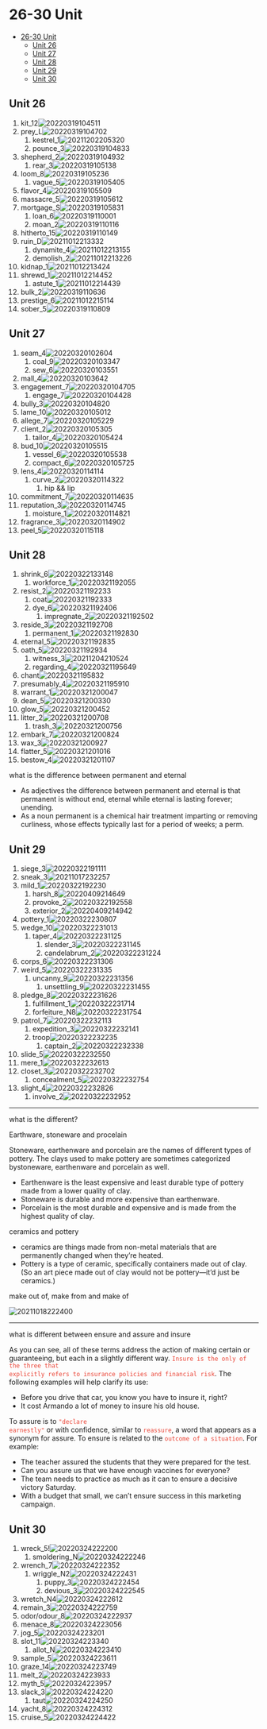 # 26-30 Unit

- [26-30 Unit](#26-30-unit)
  - [Unit 26](#unit-26)
  - [Unit 27](#unit-27)
  - [Unit 28](#unit-28)
  - [Unit 29](#unit-29)
  - [Unit 30](#unit-30)

## Unit 26

1. kit_12![20220319104511](https://raw.githubusercontent.com/Logible/Image/main/note_image/20220319104511.png)
2. prey_L![20220319104702](https://raw.githubusercontent.com/Logible/Image/main/note_image/20220319104702.png)
   1. kestrel_1![20211202205320](https://raw.githubusercontent.com/Logible/Image/main/note_image/20211202205320.png)
   2. pounce_3![20220319104833](https://raw.githubusercontent.com/Logible/Image/main/note_image/20220319104833.png)
3. shepherd_2![20220319104932](https://raw.githubusercontent.com/Logible/Image/main/note_image/20220319104932.png)
   1. rear_3![20220319105138](https://raw.githubusercontent.com/Logible/Image/main/note_image/20220319105138.png)
4. loom_8![20220319105236](https://raw.githubusercontent.com/Logible/Image/main/note_image/20220319105236.png)
   1. vague_5![20220319105405](https://raw.githubusercontent.com/Logible/Image/main/note_image/20220319105405.png)
5. flavor_4![20220319105509](https://raw.githubusercontent.com/Logible/Image/main/note_image/20220319105509.png)
6. massacre_5![20220319105612](https://raw.githubusercontent.com/Logible/Image/main/note_image/20220319105612.png)
7. mortgage_S![20220319105831](https://raw.githubusercontent.com/Logible/Image/main/note_image/20220319105831.png)
    1. loan_6![20220319110001](https://raw.githubusercontent.com/Logible/Image/main/note_image/20220319110001.png)
    2. moan_2![20220319110116](https://raw.githubusercontent.com/Logible/Image/main/note_image/20220319110116.png)
8. hitherto_15![20220319110149](https://raw.githubusercontent.com/Logible/Image/main/note_image/20220319110149.png)
9. ruin_D![20211012213332](https://raw.githubusercontent.com/Logible/Image/main/note_image/20211012213332.png)
    1. dynamite_4![20211012213155](https://raw.githubusercontent.com/Logible/Image/main/note_image/20211012213155.png)
    2. demolish_2![20211012213226](https://raw.githubusercontent.com/Logible/Image/main/note_image/20211012213226.png)
10. kidnap_1![20211012213424](https://raw.githubusercontent.com/Logible/Image/main/note_image/20211012213424.png)
11. shrewd_1![20211012214452](https://raw.githubusercontent.com/Logible/Image/main/note_image/20211012214452.png)
    1. astute_1![20211012214439](https://raw.githubusercontent.com/Logible/Image/main/note_image/20211012214439.png)
12. bulk_2![20220319110636](https://raw.githubusercontent.com/Logible/Image/main/note_image/20220319110636.png)
13. prestige_6![20211012215114](https://raw.githubusercontent.com/Logible/Image/main/note_image/20211012215114.png)
14. sober_5![20220319110809](https://raw.githubusercontent.com/Logible/Image/main/note_image/20220319110809.png)

## Unit 27

1. seam_4![20220320102604](https://raw.githubusercontent.com/Logible/Image/main/note_image/20220320102604.png)
   1. coal_9![20220320103347](https://raw.githubusercontent.com/Logible/Image/main/note_image/20220320103347.png)
   2. sew_6![20220320103551](https://raw.githubusercontent.com/Logible/Image/main/note_image/20220320103551.png)
2. mall_4![20220320103642](https://raw.githubusercontent.com/Logible/Image/main/note_image/20220320103642.png)
3. engagement_7![20220320104705](https://raw.githubusercontent.com/Logible/Image/main/note_image/20220320104705.png)
   1. engage_7![20220320104428](https://raw.githubusercontent.com/Logible/Image/main/note_image/20220320104428.png)
4. bully_3![20220320104820](https://raw.githubusercontent.com/Logible/Image/main/note_image/20220320104820.png)
5. lame_10![20220320105012](https://raw.githubusercontent.com/Logible/Image/main/note_image/20220320105012.png)
6. allege_7![20220320105229](https://raw.githubusercontent.com/Logible/Image/main/note_image/20220320105229.png)
7. client_2![20220320105305](https://raw.githubusercontent.com/Logible/Image/main/note_image/20220320105305.png)
   1. tailor_4![20220320105424](https://raw.githubusercontent.com/Logible/Image/main/note_image/20220320105424.png)
8. bud_10![20220320105515](https://raw.githubusercontent.com/Logible/Image/main/note_image/20220320105515.png)
   1. vessel_6![20220320105538](https://raw.githubusercontent.com/Logible/Image/main/note_image/20220320105538.png)
   2. compact_6![20220320105725](https://raw.githubusercontent.com/Logible/Image/main/note_image/20220320105725.png)
9. lens_4![20220320114114](https://raw.githubusercontent.com/Logible/Image/main/note_image/20220320114114.png)
    1. curve_2![20220320114322](https://raw.githubusercontent.com/Logible/Image/main/note_image/20220320114322.png)
       1. hip && lip
10. commitment_7![20220320114635](https://raw.githubusercontent.com/Logible/Image/main/note_image/20220320114635.png)
11. reputation_3![20220320114745](https://raw.githubusercontent.com/Logible/Image/main/note_image/20220320114745.png)
       1. moisture_1![20220320114821](https://raw.githubusercontent.com/Logible/Image/main/note_image/20220320114821.png)
12. fragrance_3![20220320114902](https://raw.githubusercontent.com/Logible/Image/main/note_image/20220320114902.png)
13. peel_5![20220320115118](https://raw.githubusercontent.com/Logible/Image/main/note_image/20220320115118.png)

## Unit 28

1. shrink_6![20220322133148](https://raw.githubusercontent.com/Logible/Image/main/note_image/20220322133148.png)
   1. workforce_1![20220321192055](https://raw.githubusercontent.com/Logible/Image/main/note_image/20220321192055.png)
2. resist_2![20220321192233](https://raw.githubusercontent.com/Logible/Image/main/note_image/20220321192233.png)
   1. coat![20220321192333](https://raw.githubusercontent.com/Logible/Image/main/note_image/20220321192333.png)
   2. dye_6![20220321192406](https://raw.githubusercontent.com/Logible/Image/main/note_image/20220321192406.png)
      1. impregnate_2![20220321192502](https://raw.githubusercontent.com/Logible/Image/main/note_image/20220321192502.png)
3. reside_3![20220321192708](https://raw.githubusercontent.com/Logible/Image/main/note_image/20220321192708.png)
   1. permanent_1![20220321192830](https://raw.githubusercontent.com/Logible/Image/main/note_image/20220321192830.png)
4. eternal_5![20220321192835](https://raw.githubusercontent.com/Logible/Image/main/note_image/20220321192835.png)
5. oath_5![20220321192934](https://raw.githubusercontent.com/Logible/Image/main/note_image/20220321192934.png)
   1. witness_3![20211204210524](https://raw.githubusercontent.com/Logible/Image/main/note_image/20211204210524.png)
   2. regarding_4![20220321195649](https://raw.githubusercontent.com/Logible/Image/main/note_image/20220321195649.png)
6. chant![20220321195832](https://raw.githubusercontent.com/Logible/Image/main/note_image/20220321195832.png)
7. presumably_4![20220321195910](https://raw.githubusercontent.com/Logible/Image/main/note_image/20220321195910.png)
8. warrant_1![20220321200047](https://raw.githubusercontent.com/Logible/Image/main/note_image/20220321200047.png)
9. dean_5![20220321200330](https://raw.githubusercontent.com/Logible/Image/main/note_image/20220321200330.png)
10. glow_5![20220321200452](https://raw.githubusercontent.com/Logible/Image/main/note_image/20220321200452.png)
11. litter_2![20220321200708](https://raw.githubusercontent.com/Logible/Image/main/note_image/20220321200708.png)
    1. trash_3![20220321200756](https://raw.githubusercontent.com/Logible/Image/main/note_image/20220321200756.png)
12. embark_7![20220321200824](https://raw.githubusercontent.com/Logible/Image/main/note_image/20220321200824.png)
13. wax_3![20220321200927](https://raw.githubusercontent.com/Logible/Image/main/note_image/20220321200927.png)
14. flatter_5![20220321201016](https://raw.githubusercontent.com/Logible/Image/main/note_image/20220321201016.png)
15. bestow_4![20220321201107](https://raw.githubusercontent.com/Logible/Image/main/note_image/20220321201107.png)

what is the difference between permanent and eternal

- As adjectives the difference between permanent and eternal is that permanent is without end, eternal while eternal is lasting forever; unending.
- As a noun permanent is a chemical hair treatment imparting or removing curliness, whose effects typically last for a period of weeks; a perm.

## Unit 29

1. siege_3![20220322191111](https://raw.githubusercontent.com/Logible/Image/main/note_image/20220322191111.png)
2. sneak_3![20211017232257](https://raw.githubusercontent.com/Logible/Image/main/note_image/20211017232257.png)
3. mild_1![20220322192230](https://raw.githubusercontent.com/Logible/Image/main/note_image/20220322192230.png)
   1. harsh_8![20220409214649](https://raw.githubusercontent.com/Logible/Image/main/note_image/20220409214649.png)
   2. provoke_2![20220322192558](https://raw.githubusercontent.com/Logible/Image/main/note_image/20220322192558.png)
   3. exterior_2![20220409214942](https://raw.githubusercontent.com/Logible/Image/main/note_image/20220409214942.png)
4. pottery_1![20220322230807](https://raw.githubusercontent.com/Logible/Image/main/note_image/20220322230807.png)
5. wedge_10![20220322231013](https://raw.githubusercontent.com/Logible/Image/main/note_image/20220322231013.png)
   1. taper_4![20220322231125](https://raw.githubusercontent.com/Logible/Image/main/note_image/20220322231125.png)
      1. slender_3![20220322231145](https://raw.githubusercontent.com/Logible/Image/main/note_image/20220322231145.png)
      2. candelabrum_2![20220322231224](https://raw.githubusercontent.com/Logible/Image/main/note_image/20220322231224.png)
6. corps_6![20220322231306](https://raw.githubusercontent.com/Logible/Image/main/note_image/20220322231306.png)
7. weird_5![20220322231335](https://raw.githubusercontent.com/Logible/Image/main/note_image/20220322231335.png)
   1. uncanny_9![20220322231356](https://raw.githubusercontent.com/Logible/Image/main/note_image/20220322231356.png)
      1. unsettling_9![20220322231455](https://raw.githubusercontent.com/Logible/Image/main/note_image/20220322231455.png)
8. pledge_8![20220322231626](https://raw.githubusercontent.com/Logible/Image/main/note_image/20220322231626.png)
   1. fulfillment_1![20220322231714](https://raw.githubusercontent.com/Logible/Image/main/note_image/20220322231714.png)
   2. forfeiture_N8![20220322231754](https://raw.githubusercontent.com/Logible/Image/main/note_image/20220322231754.png)
9. patrol_7![20220322232113](https://raw.githubusercontent.com/Logible/Image/main/note_image/20220322232113.png)
    1. expedition_3![20220322232141](https://raw.githubusercontent.com/Logible/Image/main/note_image/20220322232141.png)
    2. troop![20220322232235](https://raw.githubusercontent.com/Logible/Image/main/note_image/20220322232235.png)
       1. captain_2![20220322232338](https://raw.githubusercontent.com/Logible/Image/main/note_image/20220322232338.png)
10. slide_5![20220322232550](https://raw.githubusercontent.com/Logible/Image/main/note_image/20220322232550.png)
11. mere_1![20220322232613](https://raw.githubusercontent.com/Logible/Image/main/note_image/20220322232613.png)
12. closet_3![20220322232702](https://raw.githubusercontent.com/Logible/Image/main/note_image/20220322232702.png)
    1. concealment_5![20220322232754](https://raw.githubusercontent.com/Logible/Image/main/note_image/20220322232754.png)
13. slight_4![20220322232826](https://raw.githubusercontent.com/Logible/Image/main/note_image/20220322232826.png)
       1. involve_2![20220322232952](https://raw.githubusercontent.com/Logible/Image/main/note_image/20220322232952.png)

---
what is the different?

Earthware, stoneware and procelain

Stoneware, earthenware and porcelain are the names of different types of pottery. The clays used to make pottery are sometimes categorized bystoneware, earthenware and porcelain as well.

- Earthenware is the least expensive and least durable type of pottery made from a lower quality of clay.
- Stoneware is durable and more expensive than earthenware.
- Porcelain is the most durable and expensive and is made from the highest quality of clay.

ceramics and pottery

- ceramics are things made from non-metal materials that are permanently changed when they’re heated.
- Pottery is a type of ceramic, specifically containers made out of clay. (So an art piece made out of clay would not be pottery—it’d just be ceramics.)

make out of, make from and make of

![20211018222400](https://raw.githubusercontent.com/Logible/Image/main/note_image/20211018222400.png)

---

what is different between ensure and assure and insure

As you can see, all of these terms address the action of making certain or guaranteeing, but each in a slightly different way. <code style="color:#ea4335">Insure is the only of the three that explicitly refers to insurance policies and financial risk</code>. The following examples will help clarify its use:

- Before you drive that car, you know you have to insure it, right?
- It cost Armando a lot of money to insure his old house.

To assure is to <code style="color:#ea4335">"declare earnestly"</code> or with confidence, similar to <code style="color:#ea4335">reassure</code>, a word that appears as a synonym for assure. To ensure is related to the <code style="color:#ea4335">outcome of a situation</code>. For example:

- The teacher assured the students that they were prepared for the test.
- Can you assure us that we have enough vaccines for everyone?
- The team needs to practice as much as it can to ensure a decisive victory Saturday.
- With a budget that small, we can’t ensure success in this marketing campaign.

## Unit 30

1. wreck_5!![20220324222200](https://raw.githubusercontent.com/Logible/Image/main/note_image/20220324222200.png)
   1. smoldering_N![20220324222246](https://raw.githubusercontent.com/Logible/Image/main/note_image/20220324222246.png)
2. wrench_7![20220324222352](https://raw.githubusercontent.com/Logible/Image/main/note_image/20220324222352.png)
   1. wriggle_N2![20220324222431](https://raw.githubusercontent.com/Logible/Image/main/note_image/20220324222431.png)
      1. puppy_3![20220324222454](https://raw.githubusercontent.com/Logible/Image/main/note_image/20220324222454.png)
      2. devious_3![20220324222545](https://raw.githubusercontent.com/Logible/Image/main/note_image/20220324222545.png)
3. wretch_N4![20220324222612](https://raw.githubusercontent.com/Logible/Image/main/note_image/20220324222612.png)
4. remain_3![20220324222759](https://raw.githubusercontent.com/Logible/Image/main/note_image/20220324222759.png)
5. odor/odour_8![20220324222937](https://raw.githubusercontent.com/Logible/Image/main/note_image/20220324222937.png)
6. menace_8![20220324223056](https://raw.githubusercontent.com/Logible/Image/main/note_image/20220324223056.png)
7. jog_5![20220324223201](https://raw.githubusercontent.com/Logible/Image/main/note_image/20220324223201.png)
8. slot_11![20220324223340](https://raw.githubusercontent.com/Logible/Image/main/note_image/20220324223340.png)
   1. allot_N![20220324223410](https://raw.githubusercontent.com/Logible/Image/main/note_image/20220324223410.png)
9. sample_5![20220324223611](https://raw.githubusercontent.com/Logible/Image/main/note_image/20220324223611.png)
10. graze_14![20220324223749](https://raw.githubusercontent.com/Logible/Image/main/note_image/20220324223749.png)
11. melt_2![20220324223933](https://raw.githubusercontent.com/Logible/Image/main/note_image/20220324223933.png)
12. myth_5![20220324223957](https://raw.githubusercontent.com/Logible/Image/main/note_image/20220324223957.png)
13. slack_3![20220324224220](https://raw.githubusercontent.com/Logible/Image/main/note_image/20220324224220.png)
    1. taut![20220324224250](https://raw.githubusercontent.com/Logible/Image/main/note_image/20220324224250.png)
14. yacht_8![20220324224312](https://raw.githubusercontent.com/Logible/Image/main/note_image/20220324224312.png)
15. cruise_5![20220324224422](https://raw.githubusercontent.com/Logible/Image/main/note_image/20220324224422.png)

